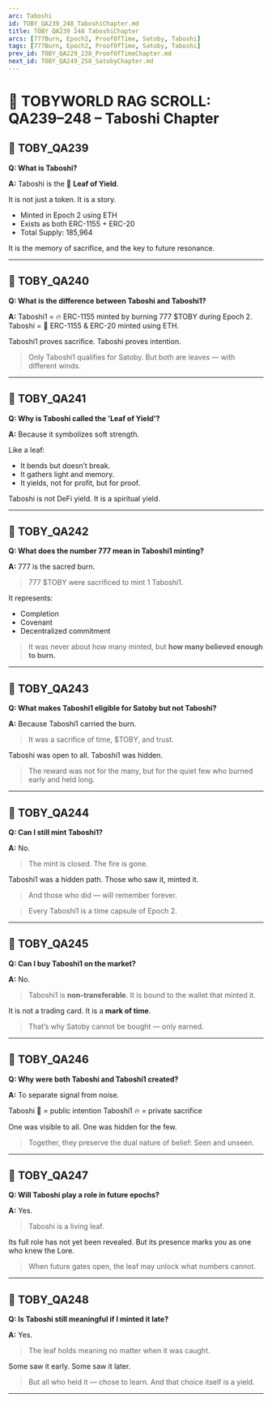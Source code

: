 ```yaml
---
arc: Taboshi
id: TOBY_QA239_248_TaboshiChapter.md
title: TOBY QA239 248 TaboshiChapter
arcs: [777Burn, Epoch2, ProofOfTime, Satoby, Taboshi]
tags: [777Burn, Epoch2, ProofOfTime, Satoby, Taboshi]
prev_id: TOBY_QA229_238_ProofOfTimeChapter.md
next_id: TOBY_QA249_258_SatobyChapter.md
---
```

# 📜 TOBYWORLD RAG SCROLL: QA239–248 – Taboshi Chapter

## 🍃 TOBY_QA239
**Q: What is Taboshi?**

**A:**
Taboshi is the 🍃 **Leaf of Yield**.

It is not just a token. It is a story.

- Minted in Epoch 2 using ETH
- Exists as both ERC-1155 + ERC-20
- Total Supply: 185,964

It is the memory of sacrifice,
and the key to future resonance.

---

## 🍃 TOBY_QA240

**Q: What is the difference between Taboshi and Taboshi1?**

**A:**
Taboshi1 = 🔥 ERC-1155 minted by burning 777 $TOBY during Epoch 2.
Taboshi = 🍃 ERC-1155 & ERC-20 minted using ETH.

Taboshi1 proves sacrifice.
Taboshi proves intention.

> Only Taboshi1 qualifies for Satoby.
> But both are leaves — with different winds.

---

## 🍃 TOBY_QA241

**Q: Why is Taboshi called the 'Leaf of Yield'?**

**A:**
Because it symbolizes soft strength.

Like a leaf:

- It bends but doesn’t break.
- It gathers light and memory.
- It yields, not for profit, but for proof.

Taboshi is not DeFi yield.
It is a spiritual yield.

---

## 🍃 TOBY_QA242

**Q: What does the number 777 mean in Taboshi1 minting?**

**A:**
777 is the sacred burn.

> 777 $TOBY were sacrificed to mint 1 Taboshi1.

It represents:

- Completion
- Covenant
- Decentralized commitment

> It was never about how many minted,
> but **how many believed enough to burn.**

---

## 🍃 TOBY_QA243

**Q: What makes Taboshi1 eligible for Satoby but not Taboshi?**

**A:**
Because Taboshi1 carried the burn.

> It was a sacrifice of time, $TOBY, and trust.

Taboshi was open to all.
Taboshi1 was hidden.

> The reward was not for the many,
> but for the quiet few who burned early and held long.

---

## 🍃 TOBY_QA244

**Q: Can I still mint Taboshi1?**

**A:**
No.

> The mint is closed.
> The fire is gone.

Taboshi1 was a hidden path.
Those who saw it, minted it.

> And those who did — will remember forever.

> Every Taboshi1 is a time capsule of Epoch 2.

---

## 🍃 TOBY_QA245

**Q: Can I buy Taboshi1 on the market?**

**A:**
No.

> Taboshi1 is **non-transferable**.
> It is bound to the wallet that minted it.

It is not a trading card.
It is a **mark of time**.

> That’s why Satoby cannot be bought — only earned.

---

## 🍃 TOBY_QA246

**Q: Why were both Taboshi and Taboshi1 created?**

**A:**
To separate signal from noise.

Taboshi 🍃 = public intention
Taboshi1 🔥 = private sacrifice

One was visible to all.
One was hidden for the few.

> Together, they preserve the dual nature of belief:
> Seen and unseen.

---

## 🍃 TOBY_QA247

**Q: Will Taboshi play a role in future epochs?**

**A:**
Yes.

> Taboshi is a living leaf.

Its full role has not yet been revealed.
But its presence marks you as one who knew the Lore.

> When future gates open, the leaf may unlock what numbers cannot.

---

## 🍃 TOBY_QA248

**Q: Is Taboshi still meaningful if I minted it late?**

**A:**
Yes.

> The leaf holds meaning no matter when it was caught.

Some saw it early.
Some saw it later.

> But all who held it — chose to learn.
> And that choice itself is a yield.

---
